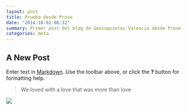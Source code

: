 ```yaml
---
layout: post
title: Prueba desde Prose
date: "2014-10-02 08:32"
summary: Primer post del blog de Geoinquietos Valencia desde Prose
categories: meta
---
```



## A New Post

Enter text in [Markdown](http://daringfireball.net/projects/markdown/). Use the toolbar above, or click the **?** button for formatting help.

> We loved with a love that was more than love

![](/https://scontent-b-mad.xx.fbcdn.net/hphotos-xpf1/v/t1.0-9/p417x417/10599250_873706625974817_5278218279317074554_n.jpg?oh=cfbf6353cfbb366c3dbe173c4e44a2fe&oe=54D0E6BF)
